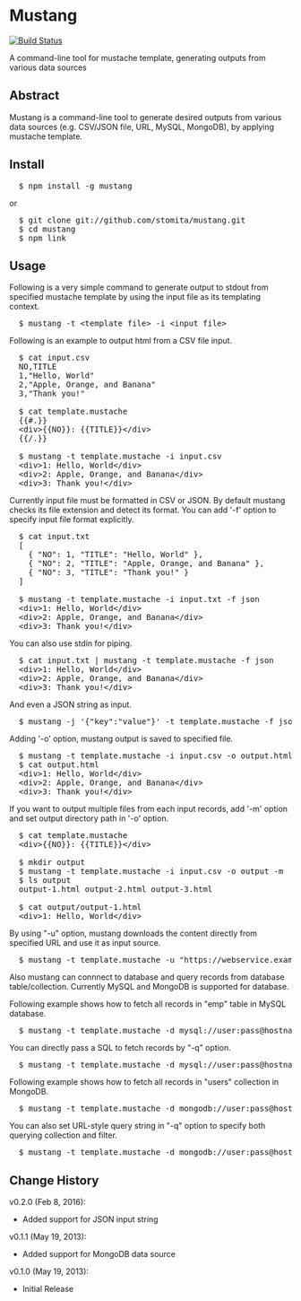 # Mustang 

[![Build Status](https://secure.travis-ci.org/stomita/mustang.png)](http://travis-ci.org/stomita/mustang)

A command-line tool for mustache template, generating outputs from various data sources


## Abstract

Mustang is a command-line tool to generate desired outputs from various data sources (e.g. CSV/JSON file, URL, MySQL, MongoDB), by applying mustache template. 

## Install

<pre>
  $ npm install -g mustang
</pre>

or

<pre>
  $ git clone git://github.com/stomita/mustang.git 
  $ cd mustang
  $ npm link
</pre>

## Usage

Following is a very simple command to generate output to stdout from specified mustache template by using the input file as its templating context.

<pre>
  $ mustang -t &lt;template_file&gt; -i &lt;input_file&gt;
</pre>

Following is an example to output html from a CSV file input.

<pre>
  $ cat input.csv
  NO,TITLE
  1,"Hello, World"
  2,"Apple, Orange, and Banana"
  3,"Thank you!"

  $ cat template.mustache
  {{#.}}
  &lt;div&gt;{{NO}}: {{TITLE}}&lt;/div&gt;
  {{/.}}

  $ mustang -t template.mustache -i input.csv
  &lt;div&gt;1: Hello, World&lt;/div&gt;
  &lt;div&gt;2: Apple, Orange, and Banana&lt;/div&gt;
  &lt;div&gt;3: Thank you!&lt;/div&gt;
</pre>

Currently input file must be formatted in CSV or JSON.
By default mustang checks its file extension and detect its format.
You can add '-f' option to specify input file format explicitly.

<pre>
  $ cat input.txt
  [
    { "NO": 1, "TITLE": "Hello, World" },
    { "NO": 2, "TITLE": "Apple, Orange, and Banana" },
    { "NO": 3, "TITLE": "Thank you!" }
  ]

  $ mustang -t template.mustache -i input.txt -f json
  &lt;div&gt;1: Hello, World&lt;/div&gt;
  &lt;div&gt;2: Apple, Orange, and Banana&lt;/div&gt;
  &lt;div&gt;3: Thank you!&lt;/div&gt;
</pre>

You can also use stdin for piping.

<pre>
  $ cat input.txt | mustang -t template.mustache -f json
  &lt;div&gt;1: Hello, World&lt;/div&gt;
  &lt;div&gt;2: Apple, Orange, and Banana&lt;/div&gt;
  &lt;div&gt;3: Thank you!&lt;/div&gt;  
</pre>

And even a JSON string as input.

<pre>
  $ mustang -j '{"key":"value"}' -t template.mustache -f json
</pre>

Adding '-o' option, mustang output is saved to specified file.

<pre>
  $ mustang -t template.mustache -i input.csv -o output.html
  $ cat output.html
  &lt;div&gt;1: Hello, World&lt;/div&gt;
  &lt;div&gt;2: Apple, Orange, and Banana&lt;/div&gt;
  &lt;div&gt;3: Thank you!&lt;/div&gt;  
</pre>

If you want to output multiple files from each input records, add '-m' option and set output directory path in '-o' option.

<pre>
  $ cat template.mustache
  &lt;div&gt;{{NO}}: {{TITLE}}&lt;/div&gt;

  $ mkdir output
  $ mustang -t template.mustache -i input.csv -o output -m
  $ ls output
  output-1.html output-2.html output-3.html

  $ cat output/output-1.html
  &lt;div&gt;1: Hello, World&lt;/div&gt;
</pre>

By using "-u" option, mustang downloads the content directly from specified URL and use it as input source.

<pre>
  $ mustang -t template.mustache -u "https://webservice.example.org/search?q=London" -f json
</pre>

Also mustang can connnect to database and query records from database table/collection.
Currently MySQL and MongoDB is supported for database.

Following example shows how to fetch all records in "emp" table in MySQL database.

<pre>
  $ mustang -t template.mustache -d mysql://user:pass@hostname/database -c emp
</pre>

You can directly pass a SQL to fetch records by "-q" option.

<pre>
  $ mustang -t template.mustache -d mysql://user:pass@hostname/database -q 'SELECT * FROM emp WHERE deptno = 1234'
</pre>

Following example shows how to fetch all records in "users" collection in MongoDB.

<pre>
  $ mustang -t template.mustache -d mongodb://user:pass@hostname/database -c users
</pre>

You can also set URL-style query string in "-q" option to specify both querying collection and filter.

<pre>
  $ mustang -t template.mustache -d mongodb://user:pass@hostname/database -q 'users?type=internal&owner.name=john'
</pre>


## Change History

v0.2.0 (Feb 8, 2016):

* Added support for JSON input string

v0.1.1 (May 19, 2013):

* Added support for MongoDB data source

v0.1.0 (May 19, 2013):

* Initial Release
